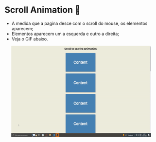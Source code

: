 # Scroll Animation :office:

* A medida que a pagina desce com o scroll do mouse, os elementos aparecem;
* Elementos aparecem um a esquerda e outro a direita;
* Veja o GIF abaixo.

<p align="center">
  <img width="460" height="300" src="assets/ezgif.com-gif-maker.gif">
</p>
